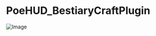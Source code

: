 # PoeHUD_BestiaryCraftPlugin

![Image](https://github.com/Stridemann/PoeHUD_BestiaryCraftPlugin/blob/master/Screenshot.png?raw=true)
